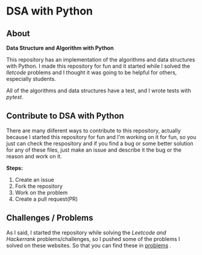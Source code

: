 # DSA with Python

## About
**Data Structure and Algorithm with Python** 

This repository has an implementation of the algorithms and data structures with Python. I made this repository for fun and it started while I solved the *lletcode* problems and I thought it was going to be helpful for others, especially students.

All of the algorithms and data structures have a test, and I wrote tests with *pytest*.

## Contribute to DSA with Python
There are many diiferent ways to contribute to this repository, actually because I started this repository for fun and I'm working on it for fun, so you just can check the respository and if you find a bug or some better solution for any of these files, just make an issue and describe it the bug or the reason and work on it.

**Steps:**

1. Create an issue
2. Fork the repository
3. Work on the problem
4. Create a pull request(PR) 

## Challenges / Problems
As I said, I started the repository while solving the *Leetcode and Hackerrank* problems/challenges, so I pushed some of the problems I solved on these websites. So that you can find these in [problems](https://github.com/mohammadpagard/python-algorithm/tree/main/problems) .
